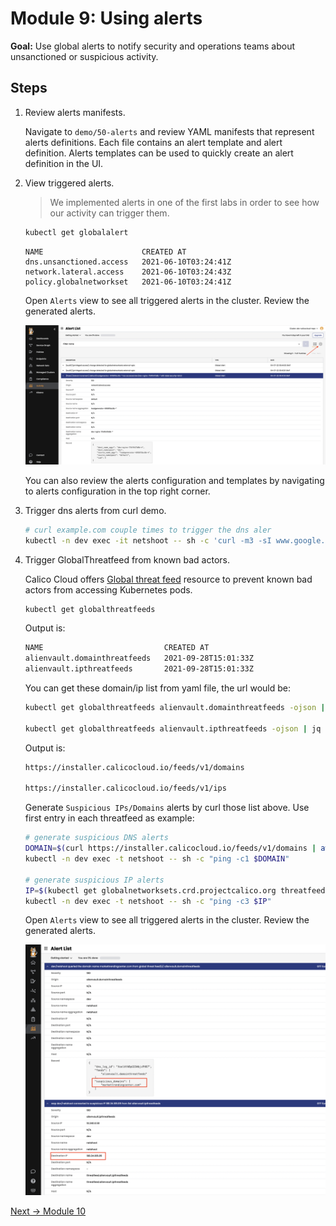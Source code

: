 # Module 9: Using alerts

**Goal:** Use global alerts to notify security and operations teams about unsanctioned or suspicious activity.

## Steps

1. Review alerts manifests.

    Navigate to `demo/50-alerts` and review YAML manifests that represent alerts definitions. Each file contains an alert template and alert definition. Alerts templates can be used to quickly create an alert definition in the UI.

2. View triggered alerts.

    >We implemented alerts in one of the first labs in order to see how our activity can trigger them.

    ```bash
    kubectl get globalalert 
    ```

    ```text
    NAME                      CREATED AT
    dns.unsanctioned.access   2021-06-10T03:24:41Z
    network.lateral.access    2021-06-10T03:24:43Z
    policy.globalnetworkset   2021-06-10T03:24:41Z
    ```

    Open `Alerts` view to see all triggered alerts in the cluster. Review the generated alerts.

    ![alerts view](../img/alerts-view.png)

    You can also review the alerts configuration and templates by navigating to alerts configuration in the top right corner.
   <br>

3. Trigger dns alerts from curl demo.

    ```bash
    # curl example.com couple times to trigger the dns aler
    kubectl -n dev exec -it netshoot -- sh -c 'curl -m3 -sI www.google.com 2>/dev/null | grep -i http'
    ```

4. Trigger GlobalThreatfeed from known bad actors.

    Calico Cloud offers [Global threat feed](https://docs.tigera.io/reference/resources/globalthreatfeed) resource to prevent known bad actors from accessing Kubernetes pods.

    ```bash
    kubectl get globalthreatfeeds
    ```

    Output is:

    ```bash
    NAME                           CREATED AT
    alienvault.domainthreatfeeds   2021-09-28T15:01:33Z
    alienvault.ipthreatfeeds       2021-09-28T15:01:33Z
    ```

    You can get these domain/ip list from yaml file, the url would be:

    ```bash
    kubectl get globalthreatfeeds alienvault.domainthreatfeeds -ojson | jq -r '.spec.pull.http.url'

    kubectl get globalthreatfeeds alienvault.ipthreatfeeds -ojson | jq -r '.spec.pull.http.url'
    ```

    Output is:

    ```bash
    https://installer.calicocloud.io/feeds/v1/domains

    https://installer.calicocloud.io/feeds/v1/ips
    ```

    Generate `Suspicious IPs/Domains` alerts by curl those list above. Use first entry in each threatfeed as example:

    ```bash
    # generate suspicious DNS alerts
    DOMAIN=$(curl https://installer.calicocloud.io/feeds/v1/domains | awk 'NR==1')
    kubectl -n dev exec -t netshoot -- sh -c "ping -c1 $DOMAIN"

    # generate suspicious IP alerts
    IP=$(kubectl get globalnetworksets.crd.projectcalico.org threatfeed.alienvault.ipthreatfeeds -o jsonpath='{.spec.nets[0]}' | sed 's/...$//')
    kubectl -n dev exec -t netshoot -- sh -c "ping -c3 $IP"
    ```

    Open `Alerts` view to see all triggered alerts in the cluster. Review the generated alerts.

    ![alerts view all](../img/alerts-view-all.png)

[Next -> Module 10](../modules/anomaly-detection.md)
